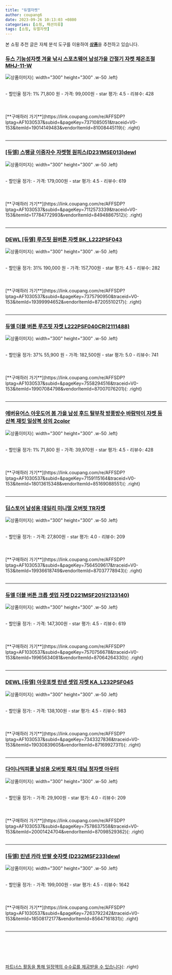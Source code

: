 ```yaml
---
title: "듀엘자켓"
author: coupang6
date: 2023-09-26 10:13:03 +0800
categories: [쇼핑, 패션의류]
tags: [쇼핑, 듀엘자켓]
---
```


본 쇼핑 추천 글은 자체 분석 도구를 이용하여 [**상품**](https://link.coupang.com/a/bao1ui)을 추천하고 있습니다.

### [듀스 기능성자켓 겨울 낚시 스포츠웨어 남성가을 간절기 자켓 체온조절 MHJ-11-W](https://link.coupang.com/re/AFFSDP?lptag=AF1030537&subid=&pageKey=7371085051&traceid=V0-153&itemId=19014149483&vendorItemId=81008445119)

![상품이미지](https://thumbnail7.coupangcdn.com/thumbnails/remote/230x230ex/image/vendor_inventory/cf2c/9e9d3b8ce0b5dc44dfb79b0963d0c04bc418d9ae6da00d73707eb90697bc.jpg){: width="300" height="300" .w-50 .left}


<br>
- 할인율 정가: 1%  71,800   원
- 가격: 99,000원
- star 평가: 4.5
- 리뷰수: 428
<br>
<br>
<br>
<br>
[**구매하러 가기**](https://link.coupang.com/re/AFFSDP?lptag=AF1030537&subid=&pageKey=7371085051&traceid=V0-153&itemId=19014149483&vendorItemId=81008445119){: .right}
<br>
<br>

---

### [[듀엘] 스팽글 이중자수 자켓형 원피스(D231MSE013)dewl](https://link.coupang.com/re/AFFSDP?lptag=AF1030537&subid=&pageKey=7112573339&traceid=V0-153&itemId=17784772993&vendorItemId=84948867512)

![상품이미지](https://thumbnail8.coupangcdn.com/thumbnails/remote/230x230ex/image/vendor_inventory/0200/d596149310d14a616e28d0b5117439f02db36226d24e798d216c35a70c10.jpg){: width="300" height="300" .w-50 .left}


<br>
- 할인율 정가: 
- 가격: 179,000원
- star 평가: 4.5
- 리뷰수: 619
<br>
<br>
<br>
<br>
[**구매하러 가기**](https://link.coupang.com/re/AFFSDP?lptag=AF1030537&subid=&pageKey=7112573339&traceid=V0-153&itemId=17784772993&vendorItemId=84948867512){: .right}
<br>
<br>

---

### [DEWL [듀엘] 루즈핏 원버튼 자켓 BK_L222PSF043](https://link.coupang.com/re/AFFSDP?lptag=AF1030537&subid=&pageKey=7375790950&traceid=V0-153&itemId=19399994652&vendorItemId=87205510217)

![상품이미지](https://thumbnail6.coupangcdn.com/thumbnails/remote/230x230ex/image/vendor_inventory/2fc9/ed4bdc6aa2107d6493f2c149579fa790dc32dda6d834e018ee46631954db.jpg){: width="300" height="300" .w-50 .left}


<br>
- 할인율 정가: 31%  190,000   원
- 가격: 157,700원
- star 평가: 4.5
- 리뷰수: 282
<br>
<br>
<br>
<br>
[**구매하러 가기**](https://link.coupang.com/re/AFFSDP?lptag=AF1030537&subid=&pageKey=7375790950&traceid=V0-153&itemId=19399994652&vendorItemId=87205510217){: .right}
<br>
<br>

---

### [듀엘 더블 버튼 루즈핏 자켓 L222PSF040CR(2111488)](https://link.coupang.com/re/AFFSDP?lptag=AF1030537&subid=&pageKey=7558294516&traceid=V0-153&itemId=19907084798&vendorItemId=87007076201)

![상품이미지](https://thumbnail6.coupangcdn.com/thumbnails/remote/230x230ex/image/vendor_inventory/f15f/601999dfc8ed6970019473e4ffcacc5a7e99f0e850fbd7a01cda98445661.jpg){: width="300" height="300" .w-50 .left}


<br>
- 할인율 정가: 37%  55,900   원
- 가격: 182,500원
- star 평가: 5.0
- 리뷰수: 741
<br>
<br>
<br>
<br>
[**구매하러 가기**](https://link.coupang.com/re/AFFSDP?lptag=AF1030537&subid=&pageKey=7558294516&traceid=V0-153&itemId=19907084798&vendorItemId=87007076201){: .right}
<br>
<br>

---

### [에버유어스 아웃도어 봄 가을 남성 후드 탈부착 방풍방수 바람막이 자켓 등산복 재킷 일상복 상의 2color](https://link.coupang.com/re/AFFSDP?lptag=AF1030537&subid=&pageKey=7159115164&traceid=V0-153&itemId=18013615348&vendorItemId=85169088551)

![상품이미지](https://thumbnail9.coupangcdn.com/thumbnails/remote/230x230ex/image/vendor_inventory/e49c/adfa06cc081a9fe659ce593afe0dab7c0108cba577dcb6364beefa4e8a37.JPG){: width="300" height="300" .w-50 .left}


<br>
- 할인율 정가: 1%  71,800   원
- 가격: 39,970원
- star 평가: 4.5
- 리뷰수: 428
<br>
<br>
<br>
<br>
[**구매하러 가기**](https://link.coupang.com/re/AFFSDP?lptag=AF1030537&subid=&pageKey=7159115164&traceid=V0-153&itemId=18013615348&vendorItemId=85169088551){: .right}
<br>
<br>

---

### [딥스토어 남성용 데일리 미니멀 오버핏 TR자켓](https://link.coupang.com/re/AFFSDP?lptag=AF1030537&subid=&pageKey=7564509617&traceid=V0-153&itemId=19936618749&vendorItemId=87037778943)

![상품이미지](https://thumbnail10.coupangcdn.com/thumbnails/remote/230x230ex/image/vendor_inventory/3277/748bb64e0b1b2913047cfde555712be020840a849412314590ccc3c3f126.jpg){: width="300" height="300" .w-50 .left}


<br>
- 할인율 정가: 
- 가격: 27,800원
- star 평가: 4.0
- 리뷰수: 209
<br>
<br>
<br>
<br>
[**구매하러 가기**](https://link.coupang.com/re/AFFSDP?lptag=AF1030537&subid=&pageKey=7564509617&traceid=V0-153&itemId=19936618749&vendorItemId=87037778943){: .right}
<br>
<br>

---

### [듀엘 더블 버튼 크롭 셋업 자켓 D221MSF201(2133140)](https://link.coupang.com/re/AFFSDP?lptag=AF1030537&subid=&pageKey=7570756678&traceid=V0-153&itemId=19965634081&vendorItemId=87064264330)

![상품이미지](https://thumbnail9.coupangcdn.com/thumbnails/remote/230x230ex/image/vendor_inventory/456a/8a12524618e4c98e1099f2c92c5181a179de630df0f2171aee3c07da268e.jpg){: width="300" height="300" .w-50 .left}


<br>
- 할인율 정가: 
- 가격: 147,300원
- star 평가: 4.5
- 리뷰수: 619
<br>
<br>
<br>
<br>
[**구매하러 가기**](https://link.coupang.com/re/AFFSDP?lptag=AF1030537&subid=&pageKey=7570756678&traceid=V0-153&itemId=19965634081&vendorItemId=87064264330){: .right}
<br>
<br>

---

### [DEWL [듀엘] 아웃포켓 린넨 셋업 자켓 KA_L232PSF045](https://link.coupang.com/re/AFFSDP?lptag=AF1030537&subid=&pageKey=7343327836&traceid=V0-153&itemId=19030839605&vendorItemId=87169927311)

![상품이미지](https://thumbnail10.coupangcdn.com/thumbnails/remote/230x230ex/image/vendor_inventory/b404/a8292104512a3ebdc9feb8d9a99b4bfd1fca68ab145caf75544bdd4bf3cb.jpg){: width="300" height="300" .w-50 .left}


<br>
- 할인율 정가: 
- 가격: 138,100원
- star 평가: 4.5
- 리뷰수: 983
<br>
<br>
<br>
<br>
[**구매하러 가기**](https://link.coupang.com/re/AFFSDP?lptag=AF1030537&subid=&pageKey=7343327836&traceid=V0-153&itemId=19030839605&vendorItemId=87169927311){: .right}
<br>
<br>

---

### [다이나믹피플 남성용 오버핏 패치 데님 청자켓 아우터](https://link.coupang.com/re/AFFSDP?lptag=AF1030537&subid=&pageKey=7578637558&traceid=V0-153&itemId=20001424704&vendorItemId=87098529362)

![상품이미지](https://thumbnail8.coupangcdn.com/thumbnails/remote/230x230ex/image/vendor_inventory/073b/e2af36694a5738d7f865b6cfc75a5fd28a8aa8722a4a40208cd44ed85f67.jpg){: width="300" height="300" .w-50 .left}


<br>
- 할인율 정가: 
- 가격: 29,900원
- star 평가: 4.0
- 리뷰수: 209
<br>
<br>
<br>
<br>
[**구매하러 가기**](https://link.coupang.com/re/AFFSDP?lptag=AF1030537&subid=&pageKey=7578637558&traceid=V0-153&itemId=20001424704&vendorItemId=87098529362){: .right}
<br>
<br>

---

### [[듀엘] 린넨 카라 반팔 숏자켓 (D232MSF233)dewl](https://link.coupang.com/re/AFFSDP?lptag=AF1030537&subid=&pageKey=7263792242&traceid=V0-153&itemId=18508172177&vendorItemId=85647161831)

![상품이미지](https://thumbnail6.coupangcdn.com/thumbnails/remote/230x230ex/image/vendor_inventory/1f39/1e2ffdc9e42f1fb6fc2e3324f7ca503fbba8a7cf7657e4c001881f9a41b6.jpg){: width="300" height="300" .w-50 .left}


<br>
- 할인율 정가: 
- 가격: 199,000원
- star 평가: 4.5
- 리뷰수: 1642
<br>
<br>
<br>
<br>
[**구매하러 가기**](https://link.coupang.com/re/AFFSDP?lptag=AF1030537&subid=&pageKey=7263792242&traceid=V0-153&itemId=18508172177&vendorItemId=85647161831){: .right}
<br>
<br>

---
<br><br><br><br><br> [파트너스 활동을 통해 일정액의 수수료를 제공받을 수 있습니다](https://link.coupang.com/a/bao1ui){: .right}